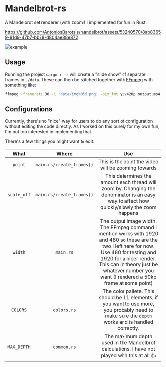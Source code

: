 
# Mandelbrot-rs

A Mandelbrot set renderer (with zoom!) I implemented for fun in Rust.


https://github.com/AntoniosBarotsis/mandelbrot/assets/50240570/8ab83659-81d9-47b7-bb88-d804ae88e872


![example]([./assets/output2.mp4](https://github.com/AntoniosBarotsis/mandelbrot/assets/50240570/8ab83659-81d9-47b7-bb88-d804ae88e872))

## Usage

Running the project `cargo r -r` will create a "slide show" of separate frames in `./data`. These
can then be stitched together with [FFmpeg](https://ffmpeg.org/) with something like:

```sh
ffmpeg -framerate 30 -i 'data/img%03d.png' -pix_fmt yuv420p output.mp4
```

## Configurations

Currently, there's no "nice" way for users to do any sort of configuration without editing the code
directly. As I worked on this purely for my own fun, I'm not too interested in implementing that.

There's a few things you might want to edit:

| What | Where | Use |
|:---:|:---:|:---:|
| `point` | `main.rs/create_frames()` | This is the point the video will be zooming towards |
| `scale_off` | `main.rs/create_frames()` | This determines the amount each thread will zoom by. Changing the denominator is an easy way to affect how quickly/slowly the zoom happens |
| `width` | `main.rs` | The output image width. The FFmpeg command I mention works with 1920 and 480 so these are the two I left here for now. Use 480 for testing and 1920 for a nicer render. This can in theory just be whatever number you want (I rendered a 50kp frame at some point) |
| `COLORS` | `colors.rs` | The color pallete. This should be 11 elements, if you want to use more, you probably need to make sure the `depth` works and is handled correctly. |
| `MAX_DEPTH` | `common.rs` | The maximum depth used in the Mandelbrot calculations. I have not played with this at all 👍 |


